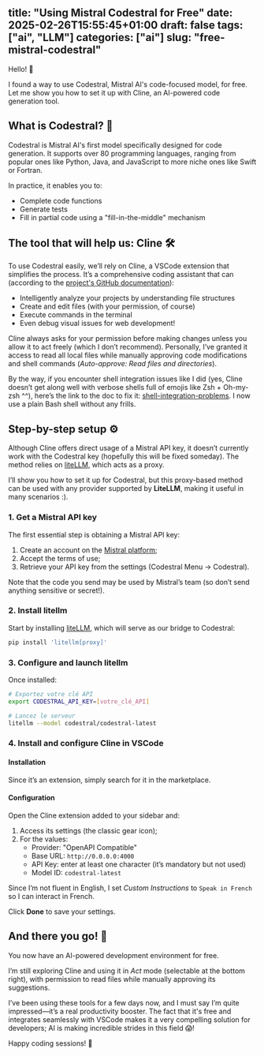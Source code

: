 title: "Using Mistral Codestral for Free"
date: 2025-02-26T15:55:45+01:00
draft: false
tags: ["ai", "LLM"]
categories: ["ai"]
slug: "free-mistral-codestral"
---

Hello! 👋

I found a way to use Codestral, Mistral AI's code-focused model, for free. Let me show you how to set it up with Cline, an AI-powered code generation tool.

## What is Codestral? 🤔

Codestral is Mistral AI's first model specifically designed for code generation. It supports over 80 programming languages, ranging from popular ones like Python, Java, and JavaScript to more niche ones like Swift or Fortran.

In practice, it enables you to:
- Complete code functions
- Generate tests
- Fill in partial code using a "fill-in-the-middle" mechanism

## The tool that will help us: Cline 🛠️

To use Codestral easily, we’ll rely on Cline, a VSCode extension that simplifies the process. It’s a comprehensive coding assistant that can (according to the [project's GitHub documentation](https://github.com/cline/cline)):

- Intelligently analyze your projects by understanding file structures
- Create and edit files (with your permission, of course)
- Execute commands in the terminal
- Even debug visual issues for web development!

Cline always asks for your permission before making changes unless you allow it to act freely (which I don’t recommend). Personally, I’ve granted it access to read all local files while manually approving code modifications and shell commands (*Auto-approve: Read files and directories*).

By the way, if you encounter shell integration issues like I did (yes, Cline doesn’t get along well with verbose shells full of emojis like Zsh + Oh-my-zsh ^^), here’s the link to the doc to fix it: [shell-integration-problems](https://github.com/saoudrizwan/shell-integration-problems). I now use a plain Bash shell without any frills.

## Step-by-step setup ⚙️

Although Cline offers direct usage of a Mistral API key, it doesn’t currently work with the Codestral key (hopefully this will be fixed someday). The method relies on [liteLLM](https://github.com/BerriAI/litellm), which acts as a proxy.

I’ll show you how to set it up for Codestral, but this proxy-based method can be used with any provider supported by **LiteLLM**, making it useful in many scenarios :).

### 1. Get a Mistral API key

The first essential step is obtaining a Mistral API key:

1. Create an account on the [Mistral platform](https://console.mistral.ai/codestral);
2. Accept the terms of use;
3. Retrieve your API key from the settings (Codestral Menu -> Codestral).

Note that the code you send may be used by Mistral’s team (so don’t send anything sensitive or secret!).

### 2. Install litellm

Start by installing [liteLLM](https://github.com/BerriAI/litellm), which will serve as our bridge to Codestral:

```bash
pip install 'litellm[proxy]'
```

### 3. Configure and launch litellm

Once installed:

```bash
# Exportez votre clé API
export CODESTRAL_API_KEY=[votre_clé_API]

# Lancez le serveur
litellm --model codestral/codestral-latest
```

### 4. Install and configure Cline in VSCode

#### Installation

Since it’s an extension, simply search for it in the marketplace.

#### Configuration

Open the Cline extension added to your sidebar and:

1. Access its settings (the classic gear icon);
2. For the values:
   - Provider: "OpenAPI Compatible"
   - Base URL: `http://0.0.0.0:4000`
   - API Key: enter at least one character (it’s mandatory but not used)
   - Model ID: `codestral-latest`

Since I’m not fluent in English, I set *Custom Instructions* to `Speak in French` so I can interact in French.

Click **Done** to save your settings.

## And there you go! 🎉

You now have an AI-powered development environment for free.

I’m still exploring Cline and using it in *Act* mode (selectable at the bottom right), with permission to read files while manually approving its suggestions.

I’ve been using these tools for a few days now, and I must say I’m quite impressed—it’s a real productivity booster. The fact that it's free and integrates seamlessly with VSCode makes it a very compelling solution for developers; AI is making incredible strides in this field 😱!

Happy coding sessions! 🚀
